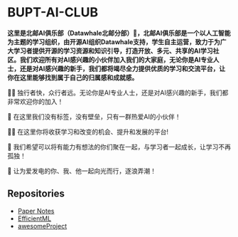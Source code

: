 # BUPT-AI-CLUB 


**这里是北邮AI俱乐部（Datawhale北邮分部）👋，北邮AI俱乐部是一个以人工智能为主题的学习组织，由开源AI组织Datawhale支持，学生自主运营，致力于为广大学习者提供开源的学习资源和知识引导，打造开放、多元、共享的AI学习社区。我们欢迎所有对AI感兴趣的小伙伴加入我们的大家庭，无论你是AI专业人士，还是对AI感兴趣的新手，我们都将竭尽全力提供优质的学习和交流平台，让你在这里能够找到属于自己的归属感和成就感。**

🙋‍♀️ 独行者快，众行者远。无论你是AI专业人士，还是对AI感兴趣的新手，我们都非常欢迎你的加入！

🌈 在这里我们没有标签，没有壁垒，只有一群热爱AI的小伙伴！    

👩‍💻 在这里你将收获学习和改变的机会、提升和发展的平台!

🍿 我们希望可以将有能力有想法的你们聚在一起，与学习者一起成长，让学习不再孤独！

🧙 让为爱发电的你、我、他一起向光而行，逐浪弄潮！

## Repositories
- [Paper Notes](https://bupt-ai-club.github.io/paperNotes)
- [EfficientML](https://bupt-ai-club.github.io/EfficientML)
- [awesomeProject](https://bupt-ai-club.github.io/awesomeProject)
